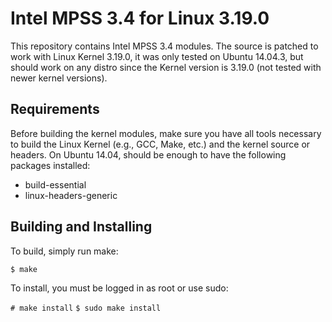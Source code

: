 Intel MPSS 3.4 for Linux 3.19.0
===============================

This repository contains Intel MPSS 3.4 modules. The source is patched to work
with Linux Kernel 3.19.0, it was only tested on Ubuntu 14.04.3, but should work
on any distro since the Kernel version is 3.19.0 (not tested with newer
kernel versions).

Requirements
------------

Before building the kernel modules, make sure you have all tools necessary to
build the Linux Kernel (e.g., GCC, Make, etc.) and the kernel source or
headers. On Ubuntu 14.04, should be enough to have the following packages
installed:

* build-essential
* linux-headers-generic

Building and Installing
-----------------------

To build, simply run make:

`$ make`

To install, you must be logged in as root or use sudo:

`# make install`
`$ sudo make install`

